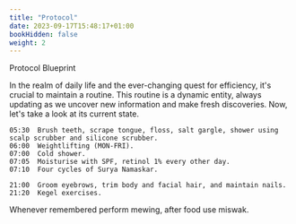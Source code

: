 ```yaml
---
title: "Protocol"
date: 2023-09-17T15:48:17+01:00
bookHidden: false
weight: 2
---
```


<n2>Protocol</n2>
<n3>Blueprint</n3>

In the realm of daily life and the ever-changing quest for efficiency, it's crucial to maintain a routine. This routine is a dynamic entity, always updating as we uncover new information and make fresh discoveries. Now, let's take a look at its current state.

```
05:30  Brush teeth, scrape tongue, floss, salt gargle, shower using scalp scrubber and silicone scrubber.
06:00  Weightlifting (MON-FRI).
07:00  Cold shower.
07:05  Moisturise with SPF, retinol 1% every other day.
07:10  Four cycles of Surya Namaskar.
```

```
21:00  Groom eyebrows, trim body and facial hair, and maintain nails.
21:20  Kegel exercises.
```


Whenever remembered perform mewing, after food use miswak.

